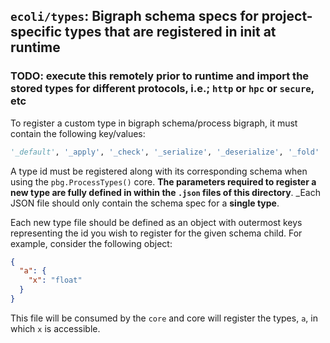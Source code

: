 ## `ecoli/types`: Bigraph schema specs for project-specific types that are registered in __init__ at runtime
### TODO: execute this remotely prior to runtime and import the stored types for different protocols, i.e.; `http` or `hpc` or `secure`, etc

To register a custom type in bigraph schema/process bigraph, it must contain the following key/values:
```python
'_default', '_apply', '_check', '_serialize', '_deserialize', '_fold'
```

A type id must be registered along with its corresponding schema when using the `pbg.ProcessTypes()` core. **The parameters required to register a new type are fully defined in within the `.json` files of this directory**. _Each JSON file should only contain the schema spec for a **single type**.

Each new type file should be defined as an object with outermost keys representing the id you wish to register for the given schema child. For example, consider the following object:

```json
{
  "a": {
    "x": "float"
  }
}
```

This file will be consumed by the `core` and core will register the types, `a`, in which `x` is accessible.